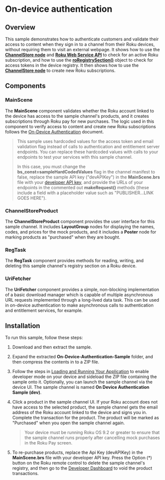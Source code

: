 # On-device authentication

## Overview

This sample demonstrates how to authenticate customers and validate their access to content when they sign in to a channel from their Roku devices, without requiring them to visit an external webpage. It shows how to use the [**ChannelStore node**](docs/references/scenegraph/control-nodes/channelstore.md) and [**Roku Web Service API**](/docs/developer-program/roku-pay/roku-web-service.md) to check for an active Roku subscription, and how to use the [**roRegistrySection()**](/docs/references/brightscript/components/roregistrysection) object to check for access tokens in the device registry. It then shows how to use the  [**ChannelStore node**](docs/references/scenegraph/control-nodes/channelstore.md) to create new Roku subscriptions. 

## Components

### MainScene

The **MainScene** component validates whether the Roku account linked to the device has access to the sample channel's products, and it creates subscriptions through Roku pay for new purchases. The logic used in this component to verify access to content and create new Roku subscriptions follows the [On-Device Authentication](https://developer.roku.com/docs/developer-program/authentication/on-device-authentication.md#overview) document.  

> This sample uses hardcoded values for the access token and email validation flag instead of calls to authentication and entitlement server endpoints. You can replace these hardcoded values with calls to your endpoints to test your services with this sample channel. 
>
> In this case, you must change the **bs_const=sampleHardCodedValues** flag in the channel manifest to false, replace the sample API key ("devAPIKey") in the **MainScene.brs** file with your [developer API key](https://developer.roku.com/api/settings), and provide the URLs of your endpoints in the commented out **makeRequest()** methods (these include a field with a placeholder value such as "PUBLISHER...LINK GOES HERE").

### ChannelStoreProduct

The **ChannelStoreProduct** component provides the user interface for this sample channel.  It includes **LayoutGroup** nodes for displaying the names, codes, and prices for the mock products, and it includes a **Poster** node for marking products as "purchased" when they are bought.   

### RegTask

The **RegTask** component provides methods for reading, writing, and deleting this sample channel's registry section on a Roku device. 

### UriFetcher

The **UriFetcher** component provides a simple, non-blocking implementation of a basic download manager which is capable of multiple asynchronous URL requests implemented through a long-lived data task. This can be used in on-device authentication to make asynchronous calls to authentication and entitlement services, for example. 

## Installation

To run this sample, follow these steps:

1. Download and then extract the sample.

2. Expand the extracted **On-Device-Authentication-Sample** folder, and then compress the contents in to a ZIP file.

3.  Follow the steps in [Loading and Running Your Application](https://developer.roku.com/en-gb/docs/developer-program/getting-started/developer-setup.md#step-1-set-up-your-roku-device-to-enable-developer-settings) to enable developer mode on your device and sideload the ZIP file containing the sample onto it.  Optionally, you can launch the sample channel via the device UI. The sample channel is named **On Device Authentication Sample (dev)**.

4.  Click a product in the sample channel UI. If your Roku account does not have access to the selected product, the sample channel gets the email address of the Roku account linked to the device and signs you in. Complete the transaction for the product. The product will be marked as "Purchased" when you open the sample channel again.

    > Your device must be running Roku OS 9.2 or greater to ensure that the sample channel runs properly after cancelling mock purchases in the Roku Pay screen.

5.  To re-purchase products, replace the Api Key (devAPIKey) in the **MainScene.brs** file with your developer API key.  Press the Option (*) button on the Roku remote control to delete the sample channel's registry, and then go to the [Developer Dashboard](https://developer.roku.com/users) to void the product transactions.  
